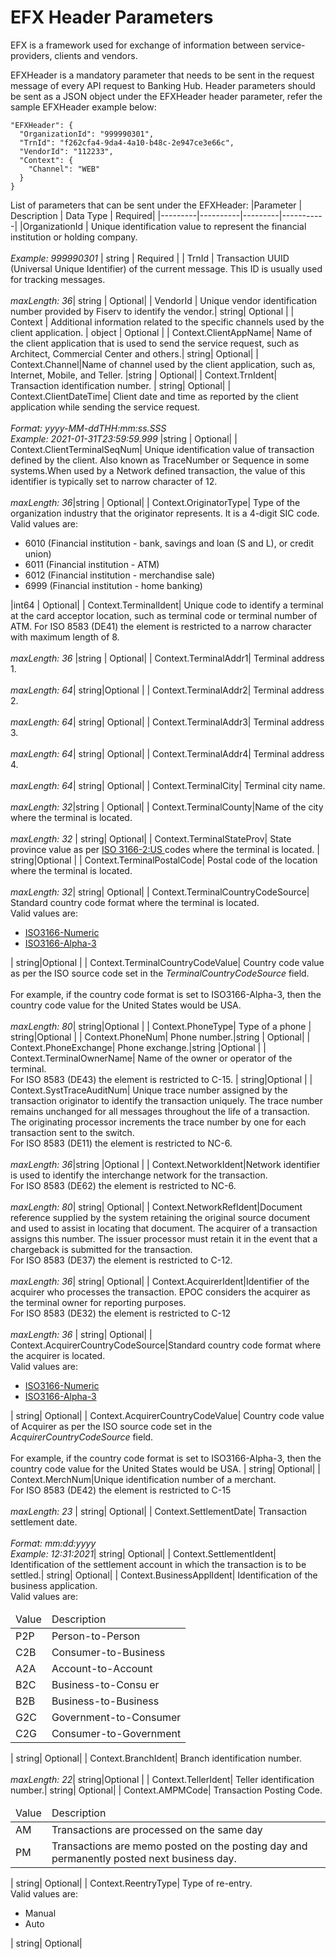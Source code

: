 # EFX Header Parameters

EFX is a framework used for exchange of information between service-providers, clients and vendors.

EFXHeader is a mandatory parameter that needs to be sent in the request message of every API request to Banking Hub. Header parameters should be sent as a JSON object under the EFXHeader header parameter, refer the sample EFXHeader example below:

```
"EFXHeader": {
  "OrganizationId": "999990301",
  "TrnId": "f262cfa4-9da4-4a10-b48c-2e947ce3e66c",
  "VendorId": "112233",
  "Context": {
    "Channel": "WEB"
  }
}

```
List of parameters that can be sent under the EFXHeader:
|Parameter | Description | Data Type | Required|
|---------|----------|---------|-----------|
|OrganizationId | Unique identification value to represent the financial institution or holding company. <br><br>*Example: 999990301* | string | Required |
| TrnId | Transaction UUID (Universal Unique Identifier) of the current message. This ID is usually used for tracking messages.<br><br> *maxLength: 36*| string | Optional|
| VendorId | Unique vendor identification number provided by Fiserv to identify the vendor.| string| Optional |
| Context  | Additional information related to the specific channels used by the client application. | object  | Optional |
| Context.ClientAppName| Name of the client application that is used to send the service request, such as Architect, Commercial Center and others.| string| Optional|
| Context.Channel|Name of channel used by the client application, such as, Internet, Mobile, and Teller. |string | Optional|
| Context.TrnIdent| Transaction identification number. | string| Optional|
| Context.ClientDateTime| Client date and time as reported by the client application while sending the service request. <br><br> *Format: yyyy-MM-ddTHH:mm:ss.SSS* <br> *Example: 2021-01-31T23:59:59.999* |string | Optional|
| Context.ClientTerminalSeqNum| Unique identification value of transaction defined by the client. Also known as TraceNumber or Sequence in some systems.When used by a Network defined transaction, the value of this identifier is typically set to narrow character of 12. <br><br> *maxLength: 36*|string | Optional|
| Context.OriginatorType| Type of the organization industry that the originator represents. It is a 4-digit SIC code.  <br> Valid values are: <br> <ul><li> 6010 (Financial institution - bank, savings and loan (S and L), or credit union)</li><li>6011 (Financial institution - ATM)</li> <li>6012 (Financial institution - merchandise sale)</li><li>6999 (Financial institution - home banking)</li></ul>|int64 | Optional|
| Context.TerminalIdent| Unique code to identify a terminal at the card acceptor location, such as terminal code or terminal number of ATM. For ISO 8583 (DE41) the element is restricted to a narrow character with maximum length of 8. <br><br> *maxLength: 36* |string | Optional|
| Context.TerminalAddr1| Terminal address 1. <br><br> *maxLength: 64*| string|Optional |
| Context.TerminalAddr2| Terminal address 2. <br><br> *maxLength: 64*| string| Optional|
| Context.TerminalAddr3| Terminal address 3. <br><br> *maxLength: 64*| string| Optional|
| Context.TerminalAddr4| Terminal address 4. <br><br> *maxLength: 64*| string| Optional|
| Context.TerminalCity| Terminal city name. <br><br> *maxLength: 32*|string | Optional|
| Context.TerminalCounty|Name of the city where the terminal is located. <br><br> *maxLength: 32* | string| Optional|
| Context.TerminalStateProv| State province value as per <a href="https://en.wikipedia.org/wiki/ISO_3166-2:US" title="Click to open in a new tab" target="_blank"> ISO 3166-2:US </a>codes where the terminal is located. | string|Optional |
| Context.TerminalPostalCode| Postal code of the location where the terminal is located. <br><br> *maxLength: 32*| string| Optional|
| Context.TerminalCountryCodeSource|  Standard country code format where the terminal is located.<br> Valid values are: <ul><li> <a href="https://en.wikipedia.org/wiki/ISO_3166-1_numeric" title="Click to open in a new tab" target="_blank"> ISO3166-Numeric</a> </li> <li>  <a href="https://en.wikipedia.org/wiki/ISO_3166-1_alpha-3" title="Click to open in a new tab" target="_blank"> ISO3166-Alpha-3</a> </li></ul>| string|Optional |
| Context.TerminalCountryCodeValue| Country code value as per the ISO source code set in the *TerminalCountryCodeSource* field. <br><br>For example, if the country code format is set to ISO3166-Alpha-3, then the country code value for the United States would be USA. <br><br> *maxLength: 80*| string|Optional |
| Context.PhoneType|  Type of a phone | string|Optional |
| Context.PhoneNum| Phone number.|string | Optional|
| Context.PhoneExchange| Phone exchange.|string |Optional |
| Context.TerminalOwnerName| Name of the owner or operator of the terminal. <br>For ISO 8583 (DE43) the element is restricted to C-15. | string|Optional |
| Context.SystTraceAuditNum| Unique trace number assigned by the transaction originator to identify the transaction uniquely. The trace number remains unchanged for all messages throughout the life of a transaction. The originating processor increments the trace number by one for each transaction sent to the switch. <br> For ISO 8583 (DE11) the element is restricted to NC-6.<br><br>  *maxLength: 36*|string |Optional |
| Context.NetworkIdent|Network identifier is used to identify the interchange network for the transaction. <br> For ISO 8583 (DE62) the element is restricted to NC-6. <br><br> *maxLength: 80*| string| Optional|
| Context.NetworkRefIdent|Document reference supplied by the system retaining the original source document and used to assist in locating that document. The acquirer of a transaction assigns this number. The issuer processor must retain it in the event that a chargeback is submitted for the transaction. <br>For ISO 8583 (DE37) the element is restricted to C-12.<br><br> *maxLength: 36*| string| Optional|
| Context.AcquirerIdent|Identifier of the acquirer who processes the transaction. EPOC considers the acquirer as the terminal owner for reporting purposes.<br>For ISO 8583 (DE32) the element is restricted to C-12<br><br> *maxLength: 36* | string| Optional|
| Context.AcquirerCountryCodeSource|Standard country code format where the acquirer is located.<br> Valid values are: <ul><li> <a href="https://en.wikipedia.org/wiki/ISO_3166-1_numeric" title="Click to open in a new tab" target="_blank"> ISO3166-Numeric</a> </li> <li>  <a href="https://en.wikipedia.org/wiki/ISO_3166-1_alpha-3" title="Click to open in a new tab" target="_blank"> ISO3166-Alpha-3</a> </li></ul> | string| Optional|
| Context.AcquirerCountryCodeValue| Country code value of Acquirer as per the ISO source code set in the *AcquirerCountryCodeSource* field. <br><br> For example, if the country code format is set to ISO3166-Alpha-3, then the country code value for the United States would be USA. | string| Optional|
| Context.MerchNum|Unique identification number of a merchant. <br>For ISO 8583 (DE42) the element is restricted to C-15 <br><br> *maxLength: 23* | string| Optional|
| Context.SettlementDate| Transaction settlement date. <br><br> *Format: mm:dd:yyyy* <br>*Example: 12:31:2021*| string| Optional|
| Context.SettlementIdent| Identification of the settlement account in which the transaction is to be settled.| string| Optional|
| Context.BusinessApplIdent| Identification of the business application. <br>Valid values are: <table><thead><td>Value</td>	<td>Description</td></thead><tbody><tr><td>P2P</td>	<td>Person-to-Person</td></tr><tr><td>C2B</td>	<td>Consumer-to-Business</td></tr>  <tr><td>A2A</td>	<td>Account-to-Account</td></tr>  <tr><td>B2C</td>	<td>Business-to-Consu er</td></tr>  <tr><td>B2B</td>	<td>Business-to-Business</td></tr>  <tr><td>G2C</td>	<td>Government-to-Consumer</td></tr>  <tr><td>C2G</td>	<td>Consumer-to-Government</td></tr></tbody></table>| string| Optional|
| Context.BranchIdent| Branch identification number. <br><br> *maxLength: 22*| string|Optional |
| Context.TellerIdent| Teller identification number.| string| Optional|
| Context.AMPMCode| Transaction Posting Code. <br> <table><thead><td>Value</td>	<td>Description</td></thead><tbody><tr><td>AM</td>	<td>Transactions are processed on the same day</td></tr><tr><td>PM</td>	<td>Transactions are memo posted on the posting day and permanently posted next business day.</td></tr> </tbody></table> | string| Optional|
| Context.ReentryType| Type of re-entry. <br> Valid values are: <ul><li>Manual</li><li>Auto</li></ul>| string| Optional|
